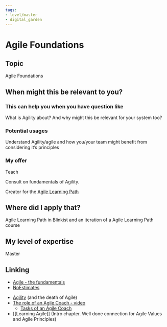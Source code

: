 ```yaml
---
tags: 
- level/master
- digital_garden
---
```

# Agile Foundations

## Topic

Agile Foundations

## When might this be relevant to you?

### This can help you when you have question like

What is Agility about? And why might this be relevant for your system too?

### Potential usages

Understand Agility/agile and how you/your team might benefit from considering it’s principles

### My offer

Teach

Consult on fundamentals of Agility.

Creator for the [Agile Learning Path](https://miro.com/app/board/o9J_lA7Q1Ac=/ "https://miro.com/app/board/o9J_lA7Q1Ac=/")

## Where did I apply that?

Agile Learning Path in Blinkist and an iteration of a Agile Learning Path course

## My level of expertise

Master

## Linking
* [Agile - the fundamentals](https://www.ontheagilepath.net/articles/Refreshed%20Agile%20%20Scrums%20foundation%20%20between%20becoming%20an%20endangered%20mainstream%20buzzword%20and%20its%20evolut.pdf)
* [NoEstimates](https://www.ontheagilepath.net/articles/Read%20the%20brilliant%20NoEstimates%20book%20by%20Vasco%20Duarte%20%20a%20must%20for%20being%20up%20to%20date%20regarding%20agility.pdf)
+ [Agility](https://www.ontheagilepath.net/articles/Agility%20to%20replace%20the%20diluted%20term%20Agile.pdf) (and the death of Agile)
+ [The role of an Agile Coach - video](https://www.youtube.com/watch?v=x2HKzohWTBM)
	+ [Tasks of an Agile Coach](https://www.ontheagilepath.net/articles/Tasks%20of%20an%20Agile%20Coach%20as%20poster%20%20as%20promised%20in%202015.pdf)
+ [[Learning Agile]] (Intro chapter. Well done connection for Agile Values and Agile Principles)
